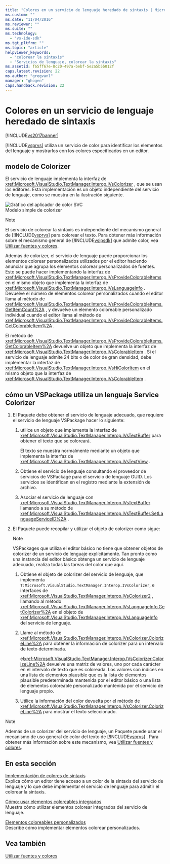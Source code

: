 ```yaml
---
title: "Colores en un servicio de lenguaje heredado de sintaxis | Microsoft Docs"
ms.custom: ""
ms.date: "11/04/2016"
ms.reviewer: ""
ms.suite: ""
ms.technology: 
  - "vs-ide-sdk"
ms.tgt_pltfrm: ""
ms.topic: "article"
helpviewer_keywords: 
  - "colorear la sintaxis"
  - "Servicios de lenguaje, colorear la sintaxis"
ms.assetid: f65ff67e-8c20-497a-bebf-5e2a5b5b012f
caps.latest.revision: 22
ms.author: "gregvanl"
manager: "ghogen"
caps.handback.revision: 22
---
```

# Colores en un servicio de lenguaje heredado de sintaxis
[!INCLUDE[vs2017banner](../../code-quality/includes/vs2017banner.md)]

[!INCLUDE[vsprvs](../../code-quality/includes/vsprvs_md.md)] utiliza un servicio de color para identificar los elementos del lenguaje y mostrarlos con los colores especificados en un editor.  
  
## modelo de Colorizer  
 El servicio de lenguaje implementa la interfaz de <xref:Microsoft.VisualStudio.TextManager.Interop.IVsColorizer> , que se usan los editores.  Esta implementación es un objeto independiente del servicio de lenguaje, como se muestra en la ilustración siguiente.  
  
 ![Gráfico del aplicador de color SVC](../../extensibility/internals/media/figlgsvccolorizer.png "FigLgSvcColorizer")  
Modelo simple de colorizer  
  
> [!NOTE]
>  El servicio de colorear la sintaxis es independiente del mecanismo general de [!INCLUDE[vsprvs](../../code-quality/includes/vsprvs_md.md)] para colorear el texto.  Para obtener más información sobre el mecanismo general de [!INCLUDE[vsipsdk](../../extensibility/includes/vsipsdk_md.md)] que admite color, vea [Utilizar fuentes y colores](../../extensibility/using-fonts-and-colors.md).  
  
 Además de colorizer, el servicio de lenguaje puede proporcionar los elementos colorear personalizados utilizados por el editor haciendo anunciar que agrupa los elementos colorear personalizados de fuentes.  Esto se puede hacer implementando la interfaz de <xref:Microsoft.VisualStudio.TextManager.Interop.IVsProvideColorableItems> en el mismo objeto que implementa la interfaz de <xref:Microsoft.VisualStudio.TextManager.Interop.IVsLanguageInfo> .  Devuelve el número de elementos colorear personalizados cuando el editor llama al método de <xref:Microsoft.VisualStudio.TextManager.Interop.IVsProvideColorableItems.GetItemCount%2A> , y devuelve un elemento coloreable personalizado individual cuando el editor llama al método de <xref:Microsoft.VisualStudio.TextManager.Interop.IVsProvideColorableItems.GetColorableItem%2A> .  
  
 El método de <xref:Microsoft.VisualStudio.TextManager.Interop.IVsProvideColorableItems.GetColorableItem%2A> devuelve un objeto que implementa la interfaz de <xref:Microsoft.VisualStudio.TextManager.Interop.IVsColorableItem> .  Si el servicio de lenguaje admite 24 bits o de color de gran densidad, debe implementar la interfaz de <xref:Microsoft.VisualStudio.TextManager.Interop.IVsHiColorItem> en el mismo objeto que la interfaz de <xref:Microsoft.VisualStudio.TextManager.Interop.IVsColorableItem> .  
  
## cómo un VSPackage utiliza un lenguaje Service Colorizer  
  
1.  El Paquete debe obtener el servicio de lenguaje adecuado, que requiere el servicio de lenguaje VSPackage hacer lo siguiente:  
  
    1.  utilice un objeto que implementa la interfaz de <xref:Microsoft.VisualStudio.TextManager.Interop.IVsTextBuffer> para obtener el texto que se coloreará.  
  
         El texto se muestra normalmente mediante un objeto que implementa la interfaz de <xref:Microsoft.VisualStudio.TextManager.Interop.IVsTextView> .  
  
    2.  Obtiene el servicio de lenguaje consultando el proveedor de servicios de VSPackage para el servicio de lenguaje GUID.  Los servicios se identifican en el registro mediante la extensión de archivo.  
  
    3.  Asociar el servicio de lenguaje con <xref:Microsoft.VisualStudio.TextManager.Interop.IVsTextBuffer> llamando a su método de <xref:Microsoft.VisualStudio.TextManager.Interop.IVsTextBuffer.SetLanguageServiceID%2A> .  
  
2.  El Paquete puede recopilar y utilizar el objeto de colorizer como sigue:  
  
    > [!NOTE]
    >  VSPackages que utiliza el editor básico no tiene que obtener objetos de colorizer de un servicio de lenguaje explícitamente.  Tan pronto como una instancia del editor básico obtenga un servicio de lenguaje adecuado, realiza todas las tareas del color que aquí.  
  
    1.  Obtiene el objeto de colorizer del servicio de lenguaje, que implementa `T:Microsoft.VisualStudio.TextManager.Interop.IVsColorizer`, e interfaces de <xref:Microsoft.VisualStudio.TextManager.Interop.IVsColorizer2> , llamando al método <xref:Microsoft.VisualStudio.TextManager.Interop.IVsLanguageInfo.GetColorizer%2A> en el objeto de <xref:Microsoft.VisualStudio.TextManager.Interop.IVsLanguageInfo> del servicio de lenguaje.  
  
    2.  Llame al método de <xref:Microsoft.VisualStudio.TextManager.Interop.IVsColorizer.ColorizeLine%2A> para obtener la información de colorizer para un intervalo de texto determinada.  
  
         el<xref:Microsoft.VisualStudio.TextManager.Interop.IVsColorizer.ColorizeLine%2A> devuelve una matriz de valores, uno por cada carácter en el intervalo de texto que es coloreada.  Los valores son índices en una lista de elementos plausible que es la lista de elementos plausible predeterminada mantenida por el editor básico o una lista de elementos coloreable personalizado mantenida por el servicio de lenguaje propio.  
  
    3.  Utilice la información del color devuelta por el método de <xref:Microsoft.VisualStudio.TextManager.Interop.IVsColorizer.ColorizeLine%2A> para mostrar el texto seleccionado.  
  
> [!NOTE]
>  Además de un colorizer del servicio de lenguaje, un Paquete puede usar el mecanismo de uso general de color del texto de [!INCLUDE[vsprvs](../../code-quality/includes/vsprvs_md.md)] .  Para obtener más información sobre este mecanismo, vea [Utilizar fuentes y colores](../../extensibility/using-fonts-and-colors.md).  
  
## En esta sección  
 [Implementación de colores de sintaxis](../../extensibility/internals/implementing-syntax-coloring.md)  
 Explica cómo un editor tiene acceso a un color de la sintaxis del servicio de lenguaje y lo que debe implementar el servicio de lenguaje para admitir el colorear la sintaxis.  
  
 [Cómo: usar elementos coloreables integrados](../../extensibility/internals/how-to-use-built-in-colorable-items.md)  
 Muestra cómo utilizar elementos colorear integrados del servicio de lenguaje.  
  
 [Elementos coloreables personalizados](../../extensibility/internals/custom-colorable-items.md)  
 Describe cómo implementar elementos colorear personalizados.  
  
## Vea también  
 [Utilizar fuentes y colores](../../extensibility/using-fonts-and-colors.md)